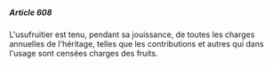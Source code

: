 ##### Article 608

L'usufruitier est tenu, pendant sa jouissance, de toutes les charges annuelles de l'héritage, telles que les contributions et autres qui dans l'usage sont censées charges des fruits.

